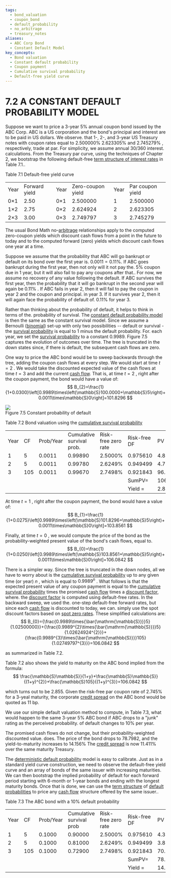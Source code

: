 ```yaml
---
tags:
  - bond_valuation
  - coupon_bond
  - default_probability
  - no_arbitrage
  - treasury_notes
aliases:
  - ABC Corp Bond
  - Constant Default Model
key_concepts:
  - Bond valuation
  - Constant default probability
  - Coupon payment
  - Cumulative survival probability
  - Default-free yield curve
---
```


# 7.2 A CONSTANT DEFAULT PROBABILITY MODEL  

Suppose we want to price a 3-year $5\%$ annual coupon bond issued by the ABC Corp. ABC is a US corporation and the bond's principal and interest are to be paid in US dollars. We observe. that 1-, 2-, and 3-year US Treasury notes with coupon rates equal to $2.500000\%$ $2.623305\%$ and $2.745279\%$ , respectively, trade at par. For simplicity, we assume annual 30/360 interest. calculations. From the Treasury par curve, using the techniques of Chapter 2, we bootstrap the following default-free [term structure of interest rates](../../../../Financial%20Engineering/6.%20A%20Brief%20Introduction%20to%20Stochastic%20Calculus.md) in Table 7.1..  

Table 7.1 Default-free yield curve   


<html><body><table><tr><td>Year</td><td>Forward yield</td><td>Year</td><td>Zero-coupon yield</td><td>Year</td><td>Par coupon yield</td></tr><tr><td>0×1</td><td>2.50</td><td>0×1</td><td>2.500000</td><td>1</td><td>2.500000</td></tr><tr><td>1×2</td><td>2.75</td><td>0×2</td><td>2.624924</td><td>2</td><td>2.623305</td></tr><tr><td>2×3</td><td>3.00</td><td>0×3</td><td>2.749797</td><td>3</td><td>2.745279</td></tr></table></body></html>  

The usual Bond Math no-[arbitrage](../../../Fixed%20Income%20Securities%20Tools%20for%20Today's%20Markets/Chapter%207/Arbitrage%20Pricing%20of%20Derivatives.md) relationships apply to the computed zero-coupon yields which discount cash flows from a point in the future to today and to the computed forward (zero) yields which discount cash flows one year at a time.  

Suppose we assume that the probability that ABC will go bankrupt or default on its bond over the first year is. $0.0011=0.11\%.$ If ABC goes bankrupt during the first year, then not only will it not pay the. $5\%$ coupon due in 1 year, but it will also fail to pay any coupons after that.. For now, we assume no recovery of any value following the default. If ABC survives the first year, then the probability that it will go bankrupt in the second year will again be $0.11\%$ . If ABC fails in year 2, then it will fail to pay the coupon in year 2 and the coupon and principal. in year 3. If it survives year 2, then it will again face the probability of default of. $0.11\%$ for year 3.  

Rather than thinking about the probability of default, it helps to think in terms of the. probability of survival. The [constant default probability model](Default%20Risk%20and%20Credit%20Derivatives%20183.md) is then the same as the constant survival model. Since we assume a Bernoulli ([binomial](../Chapter%205%20Options%20on%20Prices%20and%20Hedge-Based%20Valuation/A%20Real-Life%20Option%20Pricing%20Exercise.md)) set-up with only two possibilities -- default or survival - the [survival probability](A%20Poisson%20Model%20of%20Single%20Issuer%20Default.md) is equal to 1 minus the default probability. For. each year, we set the [survival probability](A%20Poisson%20Model%20of%20Single%20Issuer%20Default.md) to a constant 0.9989. Figure 7.5 captures the evolution of outcomes over time. The tree is truncated in the down states since, if there is default, the subsequent cash flows are zero.  

One way to price the ABC bond would be to sweep backwards through the tree, adding the coupon cash flows at every step. We would start at time $t=2$ . We would take the discounted expected value of the cash flows at time $t=3$ and add the current [cash flow](../Chapter%201%20-%20Purpose%20and%20Structure%20of%20Financial%20Markets/Preview%20of%20the%20Book.md). That is, at time $t=2$ , right after the coupon payment, the bond would have a value of:  
$$
B_{2}=\frac{1}{1+0.0300}\left[0.9989\times\left(\mathbb{S}100.0000+\mathbb{S}5\right)+0.0011\times\mathbb{S}0\right]=101.8296
$$  

![](e25d86f9480a228f8bf97974342352af8e38487b663ec9ce373281c785f554a2.jpg)  
Figure 7.5 Constant probability of default  

Table 7.2 Bond valuation using the [cumulative survival probability](.md)   


<html><body><table><tr><td>Year</td><td>CF</td><td>Prob/Year</td><td>Cumulative survival prob.</td><td>Risk-free zero rate</td><td>Risk-free DF</td><td>PV</td></tr><tr><td>1</td><td>5</td><td>0.0011</td><td>0.99890</td><td>2.5000%</td><td>0.975610</td><td>4.8727</td></tr><tr><td>2</td><td>5</td><td>0.0011</td><td>0.99780</td><td>2.6249%</td><td>0.949499</td><td>4.7371</td></tr><tr><td>3</td><td>105</td><td>0.0011</td><td>0.99670</td><td>2.7498%</td><td>0.921843</td><td>96.4745</td></tr><tr><td></td><td></td><td></td><td></td><td></td><td>SumPV=</td><td>106.0842</td></tr><tr><td></td><td></td><td></td><td></td><td></td><td>Yield =</td><td>2.8550%</td></tr></table></body></html>  

At time $t=1$ , right after the coupon payment, the bond would have a value of:  
$$
B_{1}=\frac{1}{1+0.0275}\left[0.9989\times\left(\mathbb{S}101.8296+\mathbb{S}5\right)+0.0011\times\mathbb{S}0\right]=103.8561
$$  

Finally, at time $t=0$ , we would compute the price of the bond as the probability-weighted present value of the bond's cash flows, equal to.  
$$
B_{0}=\frac{1}{1+0.0250}\left[0.9989\times\left(\mathbb{S}103.8561+\mathbb{S}5\right)+0.0011\times\mathbb{S}0\right]=106.0842
$$  

There is a simpler way. Since the tree is truncated in the down nodes, all we have to worry about is the [cumulative survival probability](.md) up to any given time (or year) $n$ , which is equal to $0.9989^{n}$ . What follows is that the expected present value of any coupon payment is equal to the [cumulative survival probability](.md) times the promised [cash flow](../Chapter%201%20-%20Purpose%20and%20Structure%20of%20Financial%20Markets/Preview%20of%20the%20Book.md) times a [discount factor](../../../Fixed%20Income%20Securities%20Tools%20for%20Today's%20Markets/Chapter%201/Discount%20Factors.md), where. the [discount factor](../../../Fixed%20Income%20Securities%20Tools%20for%20Today's%20Markets/Chapter%201/Discount%20Factors.md) is computed using default-free rates. In the backward sweep, we used the. one-step default-free forward rates, but since each [cash flow](../Chapter%201%20-%20Purpose%20and%20Structure%20of%20Financial%20Markets/Preview%20of%20the%20Book.md) is discounted to today, we can. simply use the spot discount factors based on [spot zero rates](../Chapter%202%20-%20Spot%20Markets/Term%20Structure%20of%20Interest%20Rates%20and%20the%20Discou.md). These simplified calculations are:  
$$
B_{0}={\frac{0.9989\times{\bar{\mathrm{\mathbb{S}}}}5}{1.02500000}}+{\frac{0.9989^{2}\times{\bar{\mathrm{\mathbb{S}}}}5}{1.02624924^{2}}}+{\frac{0.9989^{3}\times{\bar{\mathrm{\mathbb{S}}}}105}{1.02749797^{3}}}=106.0842
$$  

as summarized in Table 7.2.  

Table 7.2 also shows the yield to maturity on the ABC bond implied from the formula:  
$$
\frac{\mathbb{S}\mathbb{S}}{1+y}+\frac{\mathbb{S}\mathbb{S}}{(1+y)^{2}}+\frac{\mathbb{S}105}{(1+y)^{3}}=106.0842
$$  

which turns out to be 2.855. Given the risk-free par coupon rate of $2.745\%$ for a 3-yeal maturity, the corporate [credit spread](../../../Fixed%20Income%20Securities%20Tools%20for%20Today's%20Markets/Chapter%2014/Cds-Equivalent%20Bond%20Spread.md) on the ABC bond would be quoted as 11 bp.  

We use our simple default valuation method to compute, in Table 7.3, what would happen to the same 3-year $5\%$ ABC bond if ABC drops to a "junk" rating as the perceived probability. of default changes to $10\%$ per year.  

The promised cash flows do not change, but their probability-weighted discounted value. does. The price of the bond drops to 78.7982, and the yield-to-maturity increases to $14.156\%$ The [credit spread](../../../Fixed%20Income%20Securities%20Tools%20for%20Today's%20Markets/Chapter%2014/Cds-Equivalent%20Bond%20Spread.md) is now $11.411\%$ over the same maturity Treasury.  

The [deterministic default probability](A%20Deterministic%20Credit%20Migration%20Model.md) model is easy to calibrate. Just as in a standard yield curve construction, we need to observe the default-free yield curve and an array of bonds of the same issuer with increasing maturities. We can then bootstrap the implied probability of default for each forward period starting with 6-month or 1-year bonds and ending with the longest maturity bonds. Once that is done, we can use the [term structure](../../../Fixed%20Income%20Securities%20Tools%20for%20Today's%20Markets/Chapter%209/The%20Vasicek%20Model.md) of [default probabilities](../../../../Credit%20Markets/Credit%20Markets%20Session%203.md) to price any [cash flow](../Chapter%201%20-%20Purpose%20and%20Structure%20of%20Financial%20Markets/Preview%20of%20the%20Book.md) structure offered by the same issuer..  

Table 7.3 The ABC bond with a $10\%$ default probability   


<html><body><table><tr><td>Year</td><td>CF</td><td>Prob/Year</td><td>Cumulative survival prob</td><td>Risk-free zero rate</td><td>Risk-free DF</td><td>PV</td></tr><tr><td>1</td><td>5</td><td>0.1000</td><td>0.90000</td><td>2.5000%</td><td>0.975610</td><td>4.3902</td></tr><tr><td>2</td><td>5</td><td>0.1000</td><td>0.81000</td><td>2.6249%</td><td>0.949499</td><td>3.8455</td></tr><tr><td>3</td><td>105</td><td>0.1000</td><td>0.72900</td><td>2.7498%</td><td>0.921843</td><td>70.5625</td></tr><tr><td></td><td></td><td></td><td></td><td></td><td>SumPV=</td><td>78.7982</td></tr><tr><td></td><td></td><td></td><td></td><td></td><td>Yield =</td><td>14.1562%</td></tr></table></body></html>  